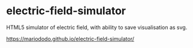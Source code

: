 # electric-field-simulator
HTML5 simulator of electric field, with ability to save visualisation as svg.

<a>https://mariododo.github.io/electric-field-simulator/</a>
